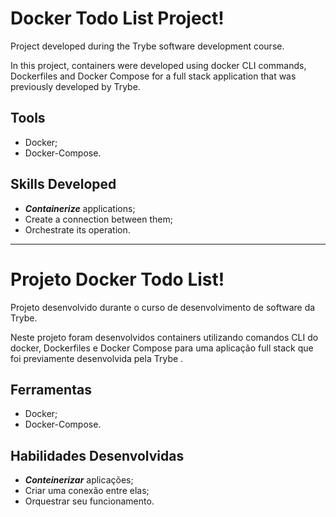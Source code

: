 # Docker Todo List Project!

Project developed during the Trybe software development course.

In this project, containers were developed using docker CLI commands, Dockerfiles and Docker Compose for a full stack application that was previously developed by Trybe.


## Tools

   * Docker;
   * Docker-Compose.


## Skills Developed

   * **_Containerize_** applications;
   * Create a connection between them;
   * Orchestrate its operation.



-----------------------------



# Projeto Docker Todo List!

Projeto desenvolvido durante o curso de desenvolvimento de software da Trybe.

Neste projeto foram desenvolvidos containers utilizando comandos CLI do docker, Dockerfiles e Docker Compose para uma aplicação full stack que foi previamente desenvolvida pela Trybe .


## Ferramentas

  * Docker;
  * Docker-Compose.


## Habilidades Desenvolvidas

  * **_Conteinerizar_** aplicações;
  * Criar uma conexão entre elas;
  * Orquestrar seu funcionamento.
